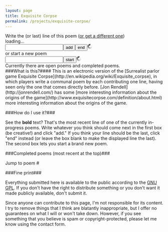 ```yaml
---
layout: page
title: Exquisite Corpse
permalink: /projects/exquisite-corpse/
---
```

<div>
<link rel="stylesheet" href="/assets/css/ec.css">
<script language="javascript" type="text/javascript" src="http://code.jquery.com/jquery-latest.min.js"></script>
<script language="javascript" type="text/javascript" src="/assets/scripts/ec.js"></script>
<span id="already_poems">Write the <span id="numlines"></span> (or last) line of this poem (<a href="javascript:;" id="skiplink">or get a different one</a>)<br/>
<span id="promptline">loading...</span><br/><form id="editform" action="javascript:;"><input type="text" name="submission" id="submission" class="text"/><button type="button" class="button" id="add">add</button><button type="button" class="button" id="end">end</button><img src="/assets/media/jekyll/ec/ajax-loader.gif" alt="ajax-loader" id="editloader" width="" height="" class="loader"/><input type="hidden" name="id" id="hidden_prompt_id"/></form>
or </span>start a new poem<form id="createform" action="javascript:;"><input type="text" name="newsubmission" id="newsubmission" class="text"/><button type="button" class="button" id="start">start</button><img src="/assets/media/jekyll/ec/ajax-loader.gif" alt="ajax-loader" width="" height="" class="loader" id="createloader"/></form>
Currently there <span id="are_is">are</span> <span id="num_open_poems"></span> open poem<span id="s">s</span> and <span id="num_completed_poems"></span> completed poems.
</div>
###What is this?####
This is an electronic version of the [Surrealist parlor game Exquisite Corpse](http://en.wikipedia.org/wiki/Exquisite_corpse), in which players write a communal poem by each contributing one line, having seen only the one that comes directly before.  [Jon Rendell](http://jonrendell.com/) has some [more interesting information about the origins of the game](http://www.exquisitecorpse.com/definition/about.html) more interesting information about the origins of the game.

###How do I use it?###

See the **bold** text?  That's the most recent line of one of the currently in-progress poems.  Write whatever you think should come next in the first box (be creative!) and click "add."  If you think your line should be the last, click "end" instead (or leave the box blank to make the displayed line the last).  The second box lets you start a brand new poem.

###Completed poems (most recent at the top)###

Jump to poem #<span id="poem_navigation"></span>
<span id="completed_poems"></span>

###Fine print###

Everything submitted here is available to the public according to the [GNU GPL](http://www.gnu.org/licenses/gpl-3.0.txt).  If you don't have the right to distribute something or you don't want it made publicly available, don't submit it.

Since anyone can contribute to this page, I'm not responsible for its content.  I try to remove things that I think are blatantly inappropriate, but I offer no guarantees on what I will or won't take down.  However, if you see something that you believe is spam or copyright-protected, please let me know using the contact form.